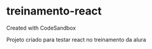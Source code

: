 # treinamento-react
Created with CodeSandbox

Projeto criado para testar react no treinamento da alura
